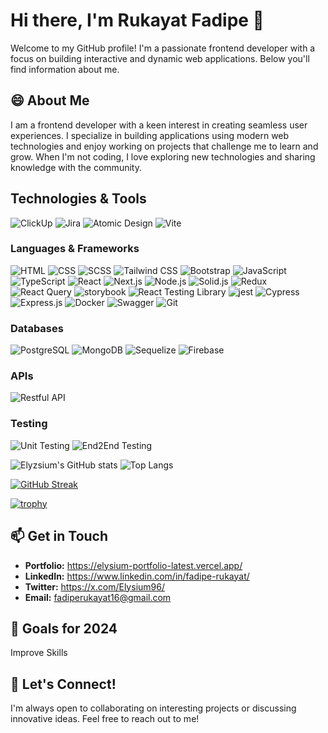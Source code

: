 # Hi there, I'm Rukayat Fadipe 👋


Welcome to my GitHub profile! I'm a passionate frontend developer with a focus on building interactive and dynamic web applications. Below you'll find information about me.

## 😄 About Me

I am a frontend developer with a keen interest in creating seamless user experiences. I specialize in building applications using modern web technologies and enjoy working on projects that challenge me to learn and grow. When I'm not coding, I love exploring new technologies and sharing knowledge with the community.

## Technologies & Tools

![ClickUp](https://img.shields.io/badge/ClickUp-7B68EE?style=for-the-badge&logo=clickup&logoColor=white)
![Jira](https://img.shields.io/badge/Jira-0052CC?style=for-the-badge&logo=jira&logoColor=white)
![Atomic Design](https://img.shields.io/badge/Atomic_Design-E34F26?style=for-the-badge&logoColor=white)
![Vite](https://img.shields.io/badge/Vite-646CFF?style=for-the-badge&logo=vite&logoColor=white)

### Languages & Frameworks

![HTML](https://img.shields.io/badge/HTML5-E34F26?style=for-the-badge&logo=html5&logoColor=white)
![CSS](https://img.shields.io/badge/CSS3-1572B6?style=for-the-badge&logo=css3&logoColor=white)
![SCSS](https://img.shields.io/badge/SCSS-CC6699?style=for-the-badge&logo=sass&logoColor=white)
![Tailwind CSS](https://img.shields.io/badge/TailwindCSS-38B2AC?style=for-the-badge&logo=tailwind-css&logoColor=white)
![Bootstrap](https://img.shields.io/badge/Bootstrap-563D7C?style=for-the-badge&logo=bootstrap&logoColor=white)
![JavaScript](https://img.shields.io/badge/JavaScript-F7DF1E?style=for-the-badge&logo=javascript&logoColor=black)
![TypeScript](https://img.shields.io/badge/TypeScript-007ACC?style=for-the-badge&logo=typescript&logoColor=white)
![React](https://img.shields.io/badge/React-61DAFB?style=for-the-badge&logo=react&logoColor=black)
![Next.js](https://img.shields.io/badge/Next.js-000000?style=for-the-badge&logo=nextdotjs&logoColor=white)
![Node.js](https://img.shields.io/badge/Node.js-339933?style=for-the-badge&logo=nodedotjs&logoColor=white)
![Solid.js](https://img.shields.io/badge/Solid.js-2C4F7C?style=for-the-badge&logo=solid&logoColor=white)
![Redux](https://img.shields.io/badge/Redux-764ABC?style=for-the-badge&logo=redux&logoColor=white)
![React Query](https://img.shields.io/badge/React_Query-FF4154?style=for-the-badge&logo=react-query&logoColor=white)
![storybook](https://img.shields.io/badge/storybook-FF4785?style=for-the-badge&logo=storybook&logoColor=white)
![React Testing Library](https://img.shields.io/badge/React_Testing_Library-E33332?style=for-the-badge&logo=testing-library&logoColor=white)
![jest](https://img.shields.io/badge/jest-C21325?style=for-the-badge&logo=jest&logoColor=white)
![Cypress](https://img.shields.io/badge/Cypress-17202C?style=for-the-badge&logo=cypress&logoColor=white)
![Express.js](https://img.shields.io/badge/Express.js-000000?style=for-the-badge&logo=express&logoColor=white)
![Docker](https://img.shields.io/badge/Docker-2496ED?style=for-the-badge&logo=docker&logoColor=white)
![Swagger](https://img.shields.io/badge/Swagger-85EA2D?style=for-the-badge&logo=swagger&logoColor=black)
![Git](https://img.shields.io/badge/Git-F05032?style=for-the-badge&logo=git&logoColor=white)

### Databases

![PostgreSQL](https://img.shields.io/badge/PostgreSQL-336791?style=for-the-badge&logo=postgresql&logoColor=white)
![MongoDB](https://img.shields.io/badge/MongoDB-47A248?style=for-the-badge&logo=mongodb&logoColor=white)
![Sequelize](https://img.shields.io/badge/Sequelize-52B0E7?style=for-the-badge&logo=sequelize&logoColor=white)
![Firebase](https://img.shields.io/badge/Firebase-FFCA28?style=for-the-badge&logo=firebase&logoColor=black)

### APIs

![Restful API](https://img.shields.io/badge/RESTful_API-0088CC?style=for-the-badge&logo=api&logoColor=white)

### Testing

![Unit Testing](https://img.shields.io/badge/Unit_Testing-6E5494?style=for-the-badge&logo=testing&logoColor=white)
![End2End Testing](https://img.shields.io/badge/End2End_Testing-17A2B8?style=for-the-badge&logo=testing&logoColor=white)

![Elyzsium's GitHub stats](https://github-readme-stats.vercel.app/api?username=Elyzsium&show_icons=true&theme=radical&title_color=1b2430&text_color=32CD32&icon_color=32CD32)
![Top Langs](https://github-readme-stats.vercel.app/api/top-langs/?username=Elyzsium&layout=compact&theme=radical&title_color=1b2430&text_color=32CD32&icon_color=32CD32)

[![GitHub Streak](https://streak-stats.demolab.com?user=Elyzsium&theme=radical)](https://git.io/streak-stats)

[![trophy](https://github-profile-trophy.vercel.app/?username=Elyzsium&theme=radical)](https://github.com/ryo-ma/github-profile-trophy)


## 📫 Get in Touch

- **Portfolio:** https://elysium-portfolio-latest.vercel.app/
- **LinkedIn:** https://www.linkedin.com/in/fadipe-rukayat/
- **Twitter:** https://x.com/Elysium96/
- **Email:** fadiperukayat16@gmail.com

## 🔭 Goals for 2024

Improve Skills

## 👯 Let's Connect!

I'm always open to collaborating on interesting projects or discussing innovative ideas. Feel free to reach out to me!



<!--
**Elyzsium/Elyzsium** is a ✨ _special_ ✨ repository because its `README.md` (this file) appears on your GitHub profile.
![Profile Picture](https://github.com/yourusername/yourusername/blob/main/profile.jpg)

## Projects

### [Project Name](link-to-project)
Description: A brief description of the project, what it does, and the technologies used.

### [Another Project Name](link-to-project)
Description: A brief description of the project, what it does, and the technologies used.


## GitHub Stats

![Your GitHub stats](https://github-readme-stats.vercel.app/api?elysiums=elysiums&show_icons=true&theme=radical)

## Top Languages

![Top Languages](https://github-readme-stats.vercel.app/api/top-langs/?elyzsium=elyzsium&layout=compact&theme=radical)

Here are some ideas to get you started:

- 🔭 I’m currently working on ...
- 🌱 I’m currently learning ...
- 👯 I’m looking to collaborate on ...
- 🤔 I’m looking for help with ...
- 💬 Ask me about ...
- 📫 How to reach me: ...
- 😄 Pronouns: ...
- ⚡ Fun fact: ...
-->
